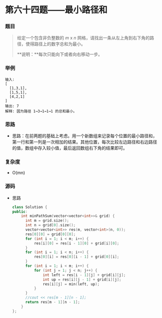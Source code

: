 # 第六十四题——最小路径和

### 题目

> 给定一个包含非负整数的 *m* x *n* 网格，请找出一条从左上角到右下角的路径，使得路径上的数字总和为最小。
>
> **说明：**每次只能向下或者向右移动一步。

### 举例

```
输入:
[
  [1,3,1],
  [1,5,1],
  [4,2,1]
]
输出: 7
解释: 因为路径 1→3→1→1→1 的总和最小。
```

### 思路

* 思路：在前两题的基础上考虑。用一个新数组来记录每个位置的最小路径和，第一行和第一列是一次相加的结果。其他位置，每次比较左边路径和右边路径的值，数组中存入较小值，最后返回数组右下角的结果即可。

### 复杂度

- O(mn)


### 源码

* 思路

  ```c++
  class Solution {
  public:
      int minPathSum(vector<vector<int>>& grid) {
  		int m = grid.size();
  		int n = grid[0].size();
  		vector<vector<int>> res(m, vector<int>(n, 0));
  		res[0][0] = grid[0][0];
  		for (int i = 1; i < m; i++) {
  			res[i][0] = res[i - 1][0] + grid[i][0];
  		}
  		for (int i = 1; i < n; i++) {
  			res[0][i] = res[0][i - 1] + grid[0][i];
  		}
  		for (int i = 1; i < m; i++) {
  			for (int j = 1; j < n; j++) {
  				int left = res[i - 1][j] + grid[i][j];
  				int up = res[i][j - 1] + grid[i][j];
  				res[i][j] = min(left, up);
  			}
  		}
  		//cout << res[m - 1][n - 1];
  		return res[m - 1][n - 1];        
      }
  };
  ```


